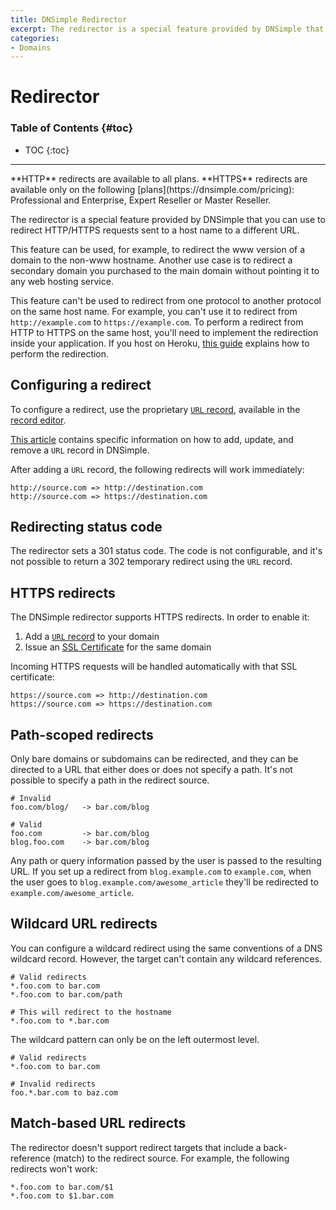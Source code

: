 ```yaml
---
title: DNSimple Redirector
excerpt: The redirector is a special feature provided by DNSimple that you can use to redirect HTTP/HTTPS requests sent to a host name to a different URL.
categories:
- Domains
---
```


# Redirector

### Table of Contents {#toc}

* TOC
{:toc}

---
<info>
**HTTP** redirects are available to all plans. **HTTPS** redirects are available only on the following [plans](https://dnsimple.com/pricing): Professional and Enterprise, Expert Reseller or Master Reseller.
</info>

The redirector is a special feature provided by DNSimple that you can use to redirect HTTP/HTTPS requests sent to a host name to a different URL.

This feature can be used, for example, to redirect the www version of a domain to the non-www hostname. Another use case is to redirect a secondary domain you purchased to the main domain without pointing it to any web hosting service.

This feature can't be used to redirect from one protocol to another protocol on the same host name. For example, you can't use it to redirect from `http://example.com` to `https://example.com`. To perform a redirect from HTTP to HTTPS on the same host, you'll need to implement the redirection inside your application. If you host on Heroku, [this guide](https://support.dnsimple.com/articles/redirect-heroku/#redirect-http2https) explains how to perform the redirection.


## Configuring a redirect

To configure a redirect, use the proprietary [`URL` record](/articles/url-record), available in the [record editor](/articles/record-editor).

[This article](/articles/manage-url-record) contains specific information on how to add, update, and remove a `URL` record in DNSimple.

After adding a `URL` record, the following redirects will work immediately:

```
http://source.com => http://destination.com
http://source.com => https://destination.com
```


## Redirecting status code

The redirector sets a 301 status code. The code is not configurable, and it's not possible to return a 302 temporary redirect using the `URL` record.


## HTTPS redirects

The DNSimple redirector supports HTTPS redirects. In order to enable it:

  1. Add a [`URL` record](/articles/url-record) to your domain
  1. Issue an [SSL Certificate](/articles/ssl-certificates) for the same domain

Incoming HTTPS requests will be handled automatically with that SSL certificate:

```
https://source.com => http://destination.com
https://source.com => https://destination.com
```

## Path-scoped redirects

Only bare domains or subdomains can be redirected, and they can be directed to a URL that either does or does not specify a path. It's not possible to specify a path in the redirect source.

```
# Invalid
foo.com/blog/   -> bar.com/blog

# Valid
foo.com         -> bar.com/blog
blog.foo.com    -> bar.com/blog
```

Any path or query information passed by the user is passed to the resulting URL. If you set up a redirect from `blog.example.com` to `example.com`, when the user goes to `blog.example.com/awesome_article` they'll be redirected to `example.com/awesome_article`.


## Wildcard URL redirects

You can configure a wildcard redirect using the same conventions of a DNS wildcard record. However, the target can't contain any wildcard references.

    # Valid redirects
    *.foo.com to bar.com
    *.foo.com to bar.com/path

    # This will redirect to the hostname
    *.foo.com to *.bar.com

The wildcard pattern can only be on the left outermost level.

    # Valid redirects
    *.foo.com to bar.com

    # Invalid redirects
    foo.*.bar.com to baz.com


## Match-based URL redirects

The redirector doesn't support redirect targets that include a back-reference (match) to the redirect source. For example, the following redirects won't work:

    *.foo.com to bar.com/$1
    *.foo.com to $1.bar.com
